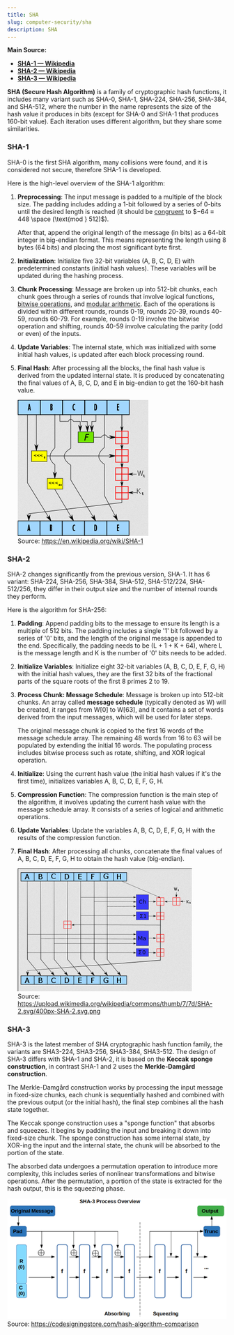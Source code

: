 ```yaml
---
title: SHA
slug: computer-security/sha
description: SHA
---
```


**Main Source:**

- **[SHA-1 — Wikipedia](https://en.wikipedia.org/wiki/SHA-1)**
- **[SHA-2 — Wikipedia](https://en.wikipedia.org/wiki/SHA-2)**
- **[SHA-3 — Wikipedia](https://en.wikipedia.org/wiki/SHA-3)**

**SHA (Secure Hash Algorithm)** is a family of cryptographic hash functions, it includes many variant such as SHA-0, SHA-1, SHA-224, SHA-256, SHA-384, and SHA-512, where the number in the name represents the size of the hash value it produces in bits (except for SHA-0 and SHA-1 that produces 160-bit value). Each iteration uses different algorithm, but they share some similarities.

### SHA-1

SHA-0 is the first SHA algorithm, many collisions were found, and it is considered not secure, therefore SHA-1 is developed.

Here is the high-level overview of the SHA-1 algorithm:

1. **Preprocessing**: The input message is padded to a multiple of the block size. The padding includes adding a 1-bit followed by a series of 0-bits until the desired length is reached (it should be [congruent](/cs-notes/computer-security/math-concepts#congruence) to $−64 ≡ 448 \space (\text{mod } 512)$).

   After that, append the original length of the message (in bits) as a 64-bit integer in big-endian format. This means representing the length using 8 bytes (64 bits) and placing the most significant byte first.

2. **Initialization**: Initialize five 32-bit variables (A, B, C, D, E) with predetermined constants (initial hash values). These variables will be updated during the hashing process.

3. **Chunk Processing**: Message are broken up into 512-bit chunks, each chunk goes through a series of rounds that involve logical functions, [bitwise operations](/cs-notes/computer-and-programming-fundamentals/bitwise-operation), and [modular arithmetic](/cs-notes/computer-security/math-concepts#modular-arithmetic). Each of the operations is divided within different rounds, rounds 0-19, rounds 20-39, rounds 40-59, rounds 60-79. For example, rounds 0-19 involve the bitwise operation and shifting, rounds 40-59 involve calculating the parity (odd or even) of the inputs.

4. **Update Variables**: The internal state, which was initialized with some initial hash values, is updated after each block processing round.

5. **Final Hash**: After processing all the blocks, the final hash value is derived from the updated internal state. It is produced by concatenating the final values of A, B, C, D, and E in big-endian to get the 160-bit hash value.

   ![SHA-1 algorithm](./sha-1.png)  
   Source: https://en.wikipedia.org/wiki/SHA-1

### SHA-2

SHA-2 changes significantly from the previous version, SHA-1. It has 6 variant: SHA-224, SHA-256, SHA-384, SHA-512, SHA-512/224, SHA-512/256, they differ in their output size and the number of internal rounds they perform.

Here is the algorithm for SHA-256:

1. **Padding**: Append padding bits to the message to ensure its length is a multiple of 512 bits. The padding includes a single '1' bit followed by a series of '0' bits, and the length of the original message is appended to the end. Specifically, the padding needs to be (L + 1 + K + 64), where L is the message length and K is the number of '0' bits needs to be added.

2. **Initialize Variables**: Initialize eight 32-bit variables (A, B, C, D, E, F, G, H) with the initial hash values, they are the first 32 bits of the fractional parts of the square roots of the first 8 primes 2 to 19.

3. **Process Chunk: Message Schedule**: Message is broken up into 512-bit chunks. An array called **message schedule** (typically denoted as W) will be created, it ranges from W[0] to W[63], and it contains a set of words derived from the input messages, which will be used for later steps.

   The original message chunk is copied to the first 16 words of the message schedule array. The remaining 48 words from 16 to 63 will be populated by extending the initial 16 words. The populating process includes bitwise process such as rotate, shifting, and XOR logical operation.

4. **Initialize**: Using the current hash value (the initial hash values if it's the first time), initializes variables A, B, C, D, E, F, G, H.

5. **Compression Function**: The compression function is the main step of the algorithm, it involves updating the current hash value with the message schedule array. It consists of a series of logical and arithmetic operations.

6. **Update Variables**: Update the variables A, B, C, D, E, F, G, H with the results of the compression function.

7. **Final Hash**: After processing all chunks, concatenate the final values of A, B, C, D, E, F, G, H to obtain the hash value (big-endian).

   ![SHA-2 algorithm](./sha-2.png)  
   Source: https://upload.wikimedia.org/wikipedia/commons/thumb/7/7d/SHA-2.svg/400px-SHA-2.svg.png

### SHA-3

SHA-3 is the latest member of SHA cryptographic hash function family, the variants are SHA3-224, SHA3-256, SHA3-384, SHA3-512. The design of SHA-3 differs with SHA-1 and SHA-2, it is based on the **Keccak sponge construction**, in contrast SHA-1 and 2 uses the **Merkle-Damgård construction**.

The Merkle-Damgård construction works by processing the input message in fixed-size chunks, each chunk is sequentially hashed and combined with the previous output (or the initial hash), the final step combines all the hash state together.

The Keccak sponge construction uses a "sponge function" that absorbs and squeezes. It begins by padding the input and breaking it down into fixed-size chunk. The sponge construction has some internal state, by XOR-ing the input and the internal state, the chunk will be absorbed to the portion of the state.

The absorbed data undergoes a permutation operation to introduce more complexity, this includes series of nonlinear transformations and bitwise operations. After the permutation, a portion of the state is extracted for the hash output, this is the squeezing phase.

![SHA-3](./sha-3.png)  
Source: https://codesigningstore.com/hash-algorithm-comparison
